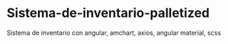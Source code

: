 # Sistema-de-inventario-palletized
Sistema de inventario con angular, amchart, axios, angular material, scss
